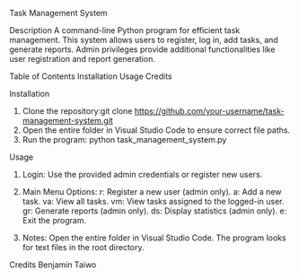 Task Management System

Description
A command-line Python program for efficient task management. This system allows users to register, log in, add tasks, and generate reports. Admin privileges provide additional functionalities like user registration and report generation.

Table of Contents
Installation
Usage
Credits


Installation
1. Clone the repository:git clone https://github.com/your-username/task-management-system.git
2. Open the entire folder in Visual Studio Code to ensure correct file paths.
3. Run the program: python task_management_system.py



Usage
1. Login:
Use the provided admin credentials or register new users.

2. Main Menu Options:
r: Register a new user (admin only).
a: Add a new task.
va: View all tasks.
vm: View tasks assigned to the logged-in user.
gr: Generate reports (admin only).
ds: Display statistics (admin only).
e: Exit the program.

3. Notes:
Open the entire folder in Visual Studio Code.
The program looks for text files in the root directory.



Credits
Benjamin Taiwo


